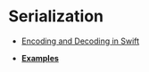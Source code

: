 # Serialization

- [Encoding and Decoding in Swift](https://www.raywenderlich.com/3418439-encoding-and-decoding-in-swift)

- [**Examples**](https://github.com/Lemonbrush/Practice-Apps/tree/main/Playground/serialization.playground/Pages)